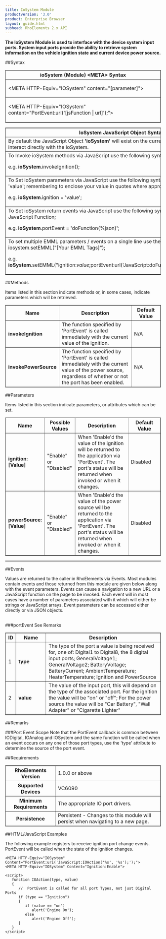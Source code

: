 ```yaml
---
title: IoSystem Module
productversion: '3.0'
product: Enterprise Browser
layout: guide.html
subhead: RhoElements 2.x API
---
```



<b>
The IoSystem Module is used to interface with the device system input ports. System input ports provide the ability to retrieve system information on the vehicle ignition state and current device power source.
</b>

##Syntax

<table class="facelift" style="width:100%" border="1" padding="5px"> <tr><th class="tableHeading">ioSystem (Module) &lt;META&gt; Syntax
</th></tr><tr><td class="clsSyntaxCells clsOddRow"><p>&lt;META HTTP-Equiv="IOSystem" content="[parameter]"&gt;</p></td></tr><tr><td class="clsSyntaxCells clsEvenRow"><p>&lt;META HTTP-Equiv="IOSystem" content="PortEvent:url('[jsFunction | url]');"&gt;</p></td></tr></table>
<table class="facelift" style="width:100%" border="1" padding="5px"> <tr><th class="tableHeading">IoSystem JavaScript Object Syntax:</th></tr><tr><td class="clsSyntaxCells clsOddRow">
By default the JavaScript Object <b>'ioSystem'</b> will exist on the current page and can be used to interact directly with the ioSystem.
</td></tr><tr><td class="clsSyntaxCells clsEvenRow">
To Invoke ioSystem methods via JavaScript use the following syntax: iosystem.method();
<P />e.g. <b>ioSystem</b>.invokeIgnition();
</td></tr><tr><td class="clsSyntaxCells clsOddRow">
To Set ioSystem parameters via JavaScript use the following syntax: iosystem.parameter = 'value'; remembering to enclose your value in quotes where appropriate.  
<P />e.g. <b>ioSystem</b>.ignition = 'value';
</td></tr><tr><td class="clsSyntaxCells clsEvenRow">						
To Set ioSystem return events via JavaScript use the following syntax: iosystem.event = JavaScript Function;
<P />e.g. <b>ioSystem</b>.portEvent = 'doFunction(%json)';
<P />
<!-- For more details on the event syntax and parameters see the <a href="/rhoelements/RetrievalEvents">Retrieval Events</a> page.-->

</td></tr><tr><td class="clsSyntaxCells clsOddRow">							
To set multiple EMML parameters / events on a single line use the following syntax: iosystem.setEMML("[Your EMML Tags]");
<P />
e.g. <b>ioSystem</b>.setEMML("ignition:<i>value</i>;portEvent:url('JavaScript:doFunction(%json)');invokeIgnition");							
</td></tr></table>

##Methods


Items listed in this section indicate methods or, in some cases, indicate parameters which will be retrieved.

<table class="facelift" style="width:100%" border="1" padding="5px"> <col width="10%" /><col width="68%" /><col width="22%" /><tr><th class="tableHeading">Name</th><th class="tableHeading">Description</th><th class="tableHeading">Default Value</th></tr><tr><td class="clsSyntaxCells clsOddRow"><b>invokeIgnition</b></td><td class="clsSyntaxCells clsOddRow">The function specified by 'PortEvent' is called immediately with the current value of the ignition.</td><td class="clsSyntaxCells clsOddRow">N/A</td></tr><tr><td class="clsSyntaxCells clsEvenRow"><b>invokePowerSource</b></td><td class="clsSyntaxCells clsEvenRow">The function specified by 'PortEvent' is called immediately with the current value of the power source, regardless of whether or not the port has been enabled.</td><td class="clsSyntaxCells clsEvenRow">N/A</td></tr></table>


##Parameters


Items listed in this section indicate parameters, or attributes which can be set.
<table class="facelift" style="width:100%" border="1" padding="5px"> <col width="20%" /><col width="20%" /><col width="38%" /><col width="22%" /><tr><th class="tableHeading">Name</th><th class="tableHeading">Possible Values</th><th class="tableHeading">Description</th><th class="tableHeading">Default Value</th></tr><tr><td class="clsSyntaxCells clsOddRow"><b>ignition:[Value]
</b></td><td class="clsSyntaxCells clsOddRow">"Enable" or "Disabled"</td><td class="clsSyntaxCells clsOddRow">When 'Enable'd the value of the ignition will be returned to the application via 'PortEvent'.  The port's status will be returned when invoked or when it changes.</td><td class="clsSyntaxCells clsOddRow">Disabled</td></tr><tr><td class="clsSyntaxCells clsEvenRow"><b>powerSource:[Value]
</b></td><td class="clsSyntaxCells clsEvenRow">"Enable" or "Disabled"</td><td class="clsSyntaxCells clsEvenRow">When 'Enable'd the value of the power source will be returned to the application via 'PortEvent'.  The port's status will be returned when invoked or when it changes.</td><td class="clsSyntaxCells clsEvenRow">Disabled</td></tr></table>
<table class="facelift" style="width:100%" border="1" padding="5px"> <col width="78%" /><col width="8%" /><col width="1%" /><col width="5%" /><col width="1%" /><col width="5%" /><col width="2%" /></table>	

##Events


Values are returned to the caller in RhoElements via Events.  Most modules contain events and those returned from this module are given below along with the event parameters.  Events can cause a navigation to a new URL or a JavaScript function on the page to be invoked.  Each event will in most cases have a number of parameters associated with it which will either be strings or JavaScript arrays.  Event parameters can be accessed either directly or via JSON objects.

<br />
###portEvent
See Remarks
<table class="facelift" style="width:100%" border="1" padding="5px"> <col width="3%" /><col width="20%" /><col width="77%" /><tr><th class="tableHeading">ID</th><th class="tableHeading">Name</th><th class="tableHeading">Description</th></tr><tr><td style="text-align:left;" class="clsSyntaxCells clsOddRow">1</td><td style="text-align:left;" class="clsSyntaxCells clsOddRow"><b>type</b></td><td style="text-align:left;" class="clsSyntaxCells clsOddRow">The type of the port a value is being received for, one of: Digital1 to Digital8, the 8 digital input ports; GeneralVoltage1; GeneralVoltage2; BatteryVoltage; BatteryCurrent; AmbientTemperature; HeaterTemperature; Ignition and PowerSource</td></tr><tr><td class="clsSyntaxCells clsEvenRow" style="text-align:left;">2</td><td class="clsSyntaxCells clsEvenRow" style="text-align:left;"><b>value</b></td><td class="clsSyntaxCells clsEvenRow" style="text-align:left;">The value of the input port, this will depend on the type of the associated port.  For the ignition the value will be "on" or "off"; For the power source the value will be "Car Battery", "Wall Adapter" or "Cigarette Lighter"</td></tr></table>





##Remarks


###Port Event Scope
Note that the PortEvent callback is common between IODigital, IOAnalog and IOSystem and the same function will be called when an event occurs on any one of those port types, use the 'type' attribute to determine the source of the port event.




##Requirements

<table class="facelift" style="width:100%" border="1" padding="5px"> <tr><th class="tableHeading">RhoElements Version</th><td class="clsSyntaxCell clsEvenRow">1.0.0 or above
</td></tr><tr><th class="tableHeading">Supported Devices</th><td class="clsSyntaxCell clsOddRow">VC6090</td></tr><tr><th class="tableHeading">Minimum Requirements</th><td class="clsSyntaxCell clsOddRow">The appropriate IO port drivers.</td></tr><tr><th class="tableHeading">Persistence</th><td class="clsSyntaxCell clsEvenRow">Persistent - Changes to this module will persist when navigating to a new page.</td></tr></table>


##HTML/JavaScript Examples

The following example registers to receive ignition port change events. PortEvent will be called when the state of the ignition changes.

	<META HTTP-Equiv="IOSystem" Content="PortEvent:uri('JavaScript:IOAction('%s', '%s');');">
	<META HTTP-Equiv="IOSystem" Content="Ignition:Enable">
	
	<script>
	   function IOAction(type, value)
	   {
	      //  PortEvent is called for all port Types, not just Digital Ports
	      if (type == "Ignition")
	      {
	         if (value == "on")
	            alert('Engine On');
	         else
	            alert('Engine Off');
	      }
	   }
	</script>
	





